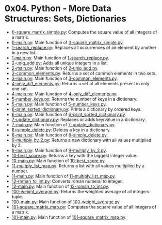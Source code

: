 # 0x04. Python - More Data Structures: Sets, Dictionaries
* [0-square_matrix_simple.py](./0-square_matrix_simple.py): Computes the square value of all integers of a matrix.
* [0-main.py](./0-main.py): Main function of [0-square_matrix_simple.py](./0-square_matrix_simple.py).
* [1-search_replace.py](./1-search_replace.py): Replaces all occurrences of an element by another in a new list.
* [1-main.py](./1-main.py): Main function of [1-search_replace.py](./1-search_replace.py).
* [2-uniq_add.py](./2-uniq_add.py): Adds all unique integers in a list.
* [2-main.py](./2-main.py): Main function of [2-uniq_add.py](./2-uniq_add.py).
* [3-common_elements.py](./3-common_elements.py): Returns a set of common elements in two sets.
* [3-main.py](./3-main.py): Main function of [3-common_elements.py](./3-common_elements.py).
* [4-only_diff_elements.py](./4-only_diff_elements.py): Returns a set of all elements present in only one set.
* [4-main.py](./4-main.py): Main function of [4-only_diff_elements.py](./4-only_diff_elements.py).
* [5-number_keys.py](./5-number_keys.py): Returns the number of keys in a dictionary.
* [5-main.py](./5-main.py): Main function of [5-number_keys.py](./5-number_keys.py).
* [6-print_sorted_dictionary.py](./6-print_sorted_dictionary.py): Prints a dictionary by ordered keys.
* [6-main.py](./6-main.py): Main function of [6-print_sorted_dictionary.py](./6-print_sorted_dictionary.py).
* [7-update_dictionary.py](./7-update_dictionary.py): Replaces or adds key/value in a dictionary.
* [7-main.py](./7-main.py): Main function of [7-update_dictionary.py](./7-update_dictionary.py).
* [8=simple_delete.py](./8-simple_delete.py): Deletes a key in a dictionary.
* [8-main.py](./8-main.py): Main function of [8-simple_delete.py](./8-simple_delete.py).
* [9-multiply_by_2.py](./9-multiply_by_2.py): Returns a new dictionary with all values multiplied by 2.
* [9-main.py](./9-main.py): Main function of [9-multiply_by_2.py](./9-multiply_by_2.py).
* [10-best_score.py](./10-best_score.py): Returns a key with the biggest integer value.
* [10-main.py](./10-main.py): Main function of [10-best_score.py](./10-best_score.py).
* [11-multply_list_map.py](./11-multiply_list_map.py): Returns a list with all values multiplied by a number.
* [11-main.py](./11-main.py): Main function of [11-multiply_list_map.py](./11-multiply_list_map.py).
* [12-roman_to_int.py](./12-roman_to_int.py): Converts roman numeral to integer.
* [12-main.py](./12-main.py): Main function of [12-roman_to_int.py](./12-roman_to_int.py).
* [100-weight_average.py](./100-weight_average.py): Returns the weighted average of all integers tuple.
* [100-main.py](./100-main.py): Main function of [100-weight_average.py](./100-weight_average.py).
* [101-square_matrix_map.py](./101-square_matrix_map.py): Computes the square value of all integers of a matrix.
* [101-main.py](./101-square_matrix_map.py): Main function of [101-square_matrix_map.py](./101-square_matrix_map.py).